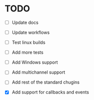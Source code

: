 # TODO

- [ ] Update docs

- [ ] Update workflows

- [ ] Test linux builds

- [ ] Add more tests

- [ ] Add Windows support

- [ ] Add multichannel support

- [ ] Add rest of the standard chugins

- [x] Add support for callbacks and events
